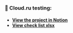 <h3> 🔎 Cloud.ru testing: </h3>
<h4> <ul>
<li>  <a href="https://www.notion.so/marinsnv/Cloud-ru-main-page-Check-list-910731b08ed14afbbb24d16523ad8fec">View the project in Notion</a> </li>
<li>  <a href="check_lists/checklist_cloud.ru.xlsx">View check list xlsx</a> </li>
  </ul> </h4>
